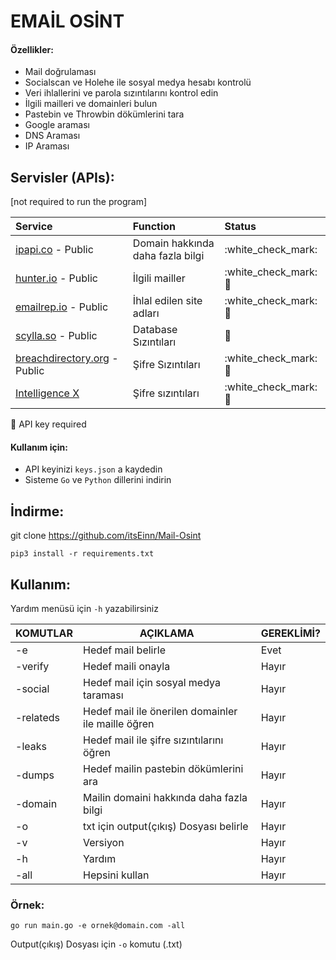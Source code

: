 # EMAİL OSİNT

#### Özellikler:

* Mail doğrulaması
* Socialscan ve Holehe ile sosyal medya hesabı kontrolü
* Veri ihlallerini ve parola sızıntılarını kontrol edin
* İlgili mailleri ve domainleri bulun
* Pastebin ve Throwbin dökümlerini tara
* Google araması
* DNS Araması
* IP Araması


## Servisler (APIs):

\[not required to run the program\]

| Service | Function | Status |
| :--- | :--- | :--- |
| [ipapi.co](https://ipapi.co/) - Public | Domain hakkında daha fazla bilgi | :white\_check\_mark: |
| [hunter.io](https://hunter.io/) - Public | İlgili mailler | :white\_check\_mark: :key: |
| [emailrep.io](https://emailrep.io/) - Public | İhlal edilen site adları | :white\_check\_mark: :key: |
| [scylla.so](https://scylla.so/) - Public | Database Sızıntıları | :construction: |
| [breachdirectory.org](https://breachdirectory.org/) - Public | Şifre Sızıntıları | :white\_check\_mark: :key: |
| [Intelligence X](https://intelx.io/)| Şifre sızıntıları | :white\_check\_mark: :key: |

:key: API key required

#### Kullanım için:

- API keyinizi `keys.json` a kaydedin
- Sisteme `Go` ve `Python` dillerini indirin

## İndirme:

git clone https://github.com/itsEinn/Mail-Osint

`pip3 install -r requirements.txt`


## Kullanım:

Yardım menüsü için `-h` yazabilirsiniz

| KOMUTLAR  | AÇIKLAMA                                          | GEREKLİMİ? |
|-----------|---------------------------------------------------|------------|
| -e        | Hedef mail belirle                                | Evet       |
| -verify   | Hedef maili onayla                                | Hayır      |
| -social   | Hedef mail için sosyal medya taraması             | Hayır      |
| -relateds | Hedef mail ile önerilen domainler ile maille öğren| Hayır      |
| -leaks    | Hedef mail ile şifre sızıntılarını öğren          | Hayır      |
| -dumps    | Hedef mailin pastebin dökümlerini ara             | Hayır      |
| -domain   | Mailin domaini hakkında daha fazla bilgi          | Hayır      |
| -o        | txt için output(çıkış) Dosyası belirle            | Hayır      |
| -v        | Versiyon                                          | Hayır      |
| -h        | Yardım                                            | Hayır      |
| -all      | Hepsini kullan                                    | Hayır      |

### Örnek:

`go run main.go -e ornek@domain.com -all`

Output(çıkış) Dosyası için `-o` komutu (.txt)
